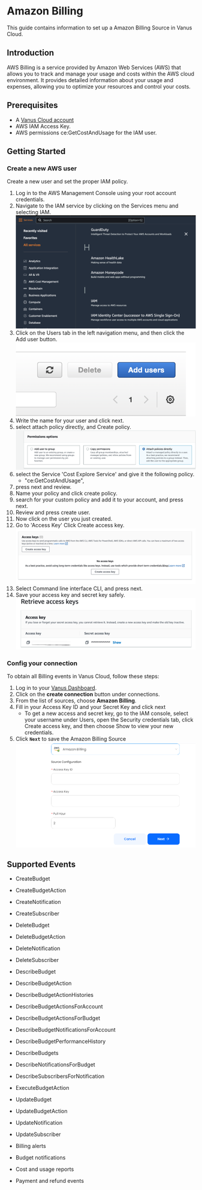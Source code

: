 # Amazon Billing

This guide contains information to set up a Amazon Billing Source in Vanus Cloud.

## Introduction

AWS Billing is a service provided by Amazon Web Services (AWS) that allows you to track and manage your usage and costs within the AWS cloud environment. It provides detailed information about your usage and expenses, allowing you to optimize your resources and control your costs.

## Prerequisites

- A [Vanus Cloud account](https://cloud.vanus.ai)
- AWS IAM Access Key.
- AWS permissions ce:GetCostAndUsage for the IAM user.

## Getting Started

### Create a new AWS user
Create a new user and set the proper IAM policy.
1. Log in to the AWS Management Console using your root account credentials.
2. Navigate to the IAM service by clicking on the Services menu and selecting IAM.
![](images/findIAM.png)
3. Click on the Users tab in the left navigation menu, and then click the Add user button.
![](images/AddUser.png)
4. Write the name for your user and click next.
5. select attach policy directly, and Create policy.
![](images/permissionoption.png)
6. select the Service 'Cost Explore Service' and give it the following policy.
   - "ce:GetCostAndUsage",
7. press next and review.
8. Name your policy and click create policy.
9. search for your custom policy and add it to your account, and press next.
10. Review and press create user.
11. Now click on the user you just created.
12. Go to 'Access Key' Click Create access key.
![](images/createAccesskey.png)
13. Select Command line interface CLI, and press next.
14. Save your access key and secret key safely.
![](images/img.png)
### Config your connection
To obtain all Billing events in Vanus Cloud, follow these steps:

1. Log in to your [Vanus Dashboard](https://cloud.vanus.ai/dashboard).
2. Click on the **create connection** button under connections.
3. From the list of sources, choose **Amazon Billing**.
4. Fill in your Access Key ID and your Secret Key and click next
   - To get a new access and secret key, go to the IAM console, select your username under Users, open the Security credentials tab, click Create access key, and then choose Show to view your new credentials.
5. Click **`Next`** to save the Amazon Billing Source
   ![](images/aws-billing.png)

## Supported Events


- CreateBudget

- CreateBudgetAction

- CreateNotification

- CreateSubscriber

- DeleteBudget

- DeleteBudgetAction

- DeleteNotification

- DeleteSubscriber

- DescribeBudget

- DescribeBudgetAction

- DescribeBudgetActionHistories

- DescribeBudgetActionsForAccount

- DescribeBudgetActionsForBudget

- DescribeBudgetNotificationsForAccount

- DescribeBudgetPerformanceHistory

- DescribeBudgets

- DescribeNotificationsForBudget

- DescribeSubscribersForNotification

- ExecuteBudgetAction

- UpdateBudget

- UpdateBudgetAction

- UpdateNotification

- UpdateSubscriber

- Billing alerts

- Budget notifications

- Cost and usage reports

- Payment and refund events

